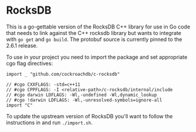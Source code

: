 # RocksDB

This is a go-gettable version of the RocksDB C++ library for use in Go code that needs to link
against the C++ rocksdb library but wants to integrate with `go get` and `go build`. The protobuf
source is currently pinned to the 2.6.1 release.

To use in your project you need to import the package and set appropriate cgo flag directives:

```
import _ "github.com/cockroachdb/c-rocksdb"

// #cgo CXXFLAGS: -std=c++11
// #cgo CPPFLAGS: -I <relative-path>/c-rocksdb/internal/include
// #cgo darwin LDFLAGS: -Wl,-undefined -Wl,dynamic_lookup
// #cgo !darwin LDFLAGS: -Wl,-unresolved-symbols=ignore-all
import "C"
```

To update the upstream version of RocksDB you'll want to follow the instructions
in and run  `./import.sh`.
